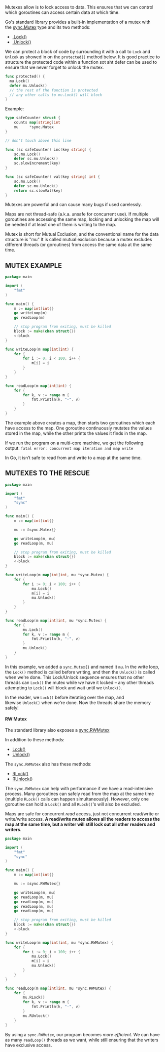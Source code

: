 Mutexes allow is to lock access to data. This ensures that we can control which goroutines can access certain data at which time.

Go's standard library provides a built-in implementation of a mutex with the [sync.Mutex](https://pkg.go.dev/sync#Mutex) type and its two methods:

- [.Lock()](https://golang.org/pkg/sync/#Mutex.Lock)
- [.Unlock()](https://golang.org/pkg/sync/#Mutex.Unlock)

We can protect a block of code by surrounding it with a call to `Lock` and `Unlcok` as showed in on the `protected()` method below.
It is good practice to structure the protected code within a function sot aht defer can be used to ensure that we never forget to unlock the mutex.

```go
func protected() {
  mu.Lock()
  defer mu.Unlock()
  // the rest of the function is protected
  // any other calls to mu.Lock() will block 
}
```

Example:
```go
type safeCounter struct {
	counts map[string]int
	mu     *sync.Mutex
}

// don't touch above this line

func (sc safeCounter) inc(key string) {
	sc.mu.Lock()
	defer sc.mu.Unlock()
	sc.slowIncrement(key)
}

func (sc safeCounter) val(key string) int {
	sc.mu.Lock()
	defer sc.mu.Unlock()
	return sc.slowVal(key)
}
```

Mutexes are powerful and can cause many bugs if used carelessly.

Maps are not thread-safe (a.k.a. unsafe for concurrent use). If multiple goroutines are accessing the same map, locking and unlocking the map will be needed if at least one of them is writing to the map.

Mutex is short for Mutual Exclusion, and the conventional name for the data structure is "mu"
It is called mutual exclusion because a mutex excludes different threads (or goroutines) from access the same data at the same time.

## MUTEX EXAMPLE

```go
package main

import (
	"fmt"
)

func main() {
	m := map[int]int{}
	go writeLoop(m)
	go readLoop(m)

	// stop program from exiting, must be killed
	block := make(chan struct{})
	<-block
}

func writeLoop(m map[int]int) {
	for {
		for i := 0; i < 100; i++ {
			m[i] = i
		}
	}
}

func readLoop(m map[int]int) {
	for {
		for k, v := range m {
			fmt.Println(k, "-", v)
		}
	}
}
```

The example above creates a map, then starts two goroutines which each have access to the map. One goroutine continuously mutates the values stored in the map, while the other prints the values it finds in the map.

If we run the program on a multi-core machine, we get the following output: `fatal error: concurrent map iteration and map write`

In Go, it isn’t safe to read from and write to a map at the same time.

## MUTEXES TO THE RESCUE

```go
package main

import (
	"fmt"
	"sync"
)

func main() {
	m := map[int]int{}

	mu := &sync.Mutex{}

	go writeLoop(m, mu)
	go readLoop(m, mu)

	// stop program from exiting, must be killed
	block := make(chan struct{})
	<-block
}

func writeLoop(m map[int]int, mu *sync.Mutex) {
	for {
		for i := 0; i < 100; i++ {
			mu.Lock()
			m[i] = i
			mu.Unlock()
		}
	}
}

func readLoop(m map[int]int, mu *sync.Mutex) {
	for {
		mu.Lock()
		for k, v := range m {
			fmt.Println(k, "-", v)
		}
		mu.Unlock()
	}
}
```

In this example, we added a `sync.Mutex{}` and named it `mu`. In the write loop, the `Lock()` method is called before writing, and then the `Unlock()` is called when we're done. This Lock/Unlock sequence ensures that no other threads can `Lock()` the mutex while _we_ have it locked – any other threads attempting to `Lock()` will block and wait until we `Unlock()`.

In the reader, we `Lock()` before iterating over the map, and likewise `Unlock()` when we're done. Now the threads share the memory safely!

#### RW Mutex
The standard library also exposes a [sync.RWMutex](https://golang.org/pkg/sync/#RWMutex)

In addition to these methods:
- [Lock()](https://golang.org/pkg/sync/#Mutex.Lock)
- [Unlock()](https://golang.org/pkg/sync/#Mutex.Unlock)

The `sync.RWMutex` also has these methods:
- [RLock()](https://golang.org/pkg/sync/#RWMutex.RLock)
- [RUnlock()](https://golang.org/pkg/sync/#RWMutex.RUnlock)

The `sync.RWMutex` can help with performance if we have a read-intensive process. Many goroutines can safely read from the map at the same time (multiple `RLock()` calls can happen simultaneously). However, only one goroutine can hold a `Lock()` and all `RLock()`'s will also be excluded.

Maps are safe for concurrent _read_ access, just not concurrent read/write or write/write access. **A read/write mutex allows all the readers to access the map at the same time, but a writer will still lock out all other readers and writers.**

```go
package main

import (
	"fmt"
	"sync"
)

func main() {
	m := map[int]int{}

	mu := &sync.RWMutex{}

	go writeLoop(m, mu)
	go readLoop(m, mu)
	go readLoop(m, mu)
	go readLoop(m, mu)
	go readLoop(m, mu)

	// stop program from exiting, must be killed
	block := make(chan struct{})
	<-block
}

func writeLoop(m map[int]int, mu *sync.RWMutex) {
	for {
		for i := 0; i < 100; i++ {
			mu.Lock()
			m[i] = i
			mu.Unlock()
		}
	}
}

func readLoop(m map[int]int, mu *sync.RWMutex) {
	for {
		mu.RLock()
		for k, v := range m {
			fmt.Println(k, "-", v)
		}
		mu.RUnlock()
	}
}
```

By using a `sync.RWMutex`, our program becomes _more efficient_. We can have as many `readLoop()` threads as we want, while still ensuring that the writers have exclusive access.

